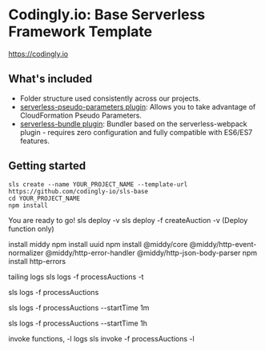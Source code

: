 # Codingly.io: Base Serverless Framework Template

https://codingly.io

## What's included
* Folder structure used consistently across our projects.
* [serverless-pseudo-parameters plugin](https://www.npmjs.com/package/serverless-pseudo-parameters): Allows you to take advantage of CloudFormation Pseudo Parameters.
* [serverless-bundle plugin](https://www.npmjs.com/package/serverless-pseudo-parameters): Bundler based on the serverless-webpack plugin - requires zero configuration and fully compatible with ES6/ES7 features.

## Getting started
```
sls create --name YOUR_PROJECT_NAME --template-url https://github.com/codingly-io/sls-base
cd YOUR_PROJECT_NAME
npm install
```

You are ready to go!
sls deploy -v
sls deploy -f createAuction -v  (Deploy function only)

install middy
npm install uuid
npm install @middy/core @middy/http-event-normalizer @middy/http-error-handler @middy/http-json-body-parser
npm install http-errors

tailing logs
sls logs -f processAuctions -t

sls logs -f processAuctions

sls logs -f processAuctions --startTime 1m

sls logs -f processAuctions --startTime 1h

invoke functions, -l logs
sls invoke -f processAuctions -l